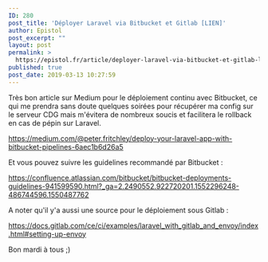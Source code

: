 ```yaml
---
ID: 280
post_title: 'Déployer Laravel via Bitbucket et Gitlab [LIEN]'
author: Epistol
post_excerpt: ""
layout: post
permalink: >
  https://epistol.fr/article/deployer-laravel-via-bitbucket-et-gitlab-lien/
published: true
post_date: 2019-03-13 10:27:59
---
```

<!-- wp:paragraph -->
<p>Très bon article sur Medium pour le déploiement continu avec Bitbucket, ce qui me prendra sans doute quelques soirées pour récupérer ma config sur le serveur CDG mais m'évitera de nombreux soucis et facilitera le rollback en cas de pépin sur Laravel.</p>
<!-- /wp:paragraph -->

<!-- wp:paragraph -->
<p><a href="https://medium.com/@peter.fritchley/deploy-your-laravel-app-with-bitbucket-pipelines-6aec1b6d26a5">https://medium.com/@peter.fritchley/deploy-your-laravel-app-with-bitbucket-pipelines-6aec1b6d26a5</a></p>
<!-- /wp:paragraph -->

<!-- wp:paragraph -->
<p>Et vous pouvez suivre les guidelines recommandé par Bitbucket : </p>
<!-- /wp:paragraph -->

<!-- wp:paragraph -->
<p><a href="https://confluence.atlassian.com/bitbucket/bitbucket-deployments-guidelines-941599590.html?_ga=2.2490552.922720201.1552296248-486744596.1550487762">https://confluence.atlassian.com/bitbucket/bitbucket-deployments-guidelines-941599590.html?_ga=2.2490552.922720201.1552296248-486744596.1550487762</a></p>
<!-- /wp:paragraph -->

<!-- wp:paragraph -->
<p>A noter qu'il y'a aussi une source pour le déploiement sous Gitlab : </p>
<!-- /wp:paragraph -->

<!-- wp:paragraph -->
<p><a href="https://docs.gitlab.com/ce/ci/examples/laravel_with_gitlab_and_envoy/index.html#setting-up-envoy">https://docs.gitlab.com/ce/ci/examples/laravel_with_gitlab_and_envoy/index.html#setting-up-envoy</a></p>
<!-- /wp:paragraph -->

<!-- wp:paragraph -->
<p>Bon mardi à tous ;)</p>
<!-- /wp:paragraph -->